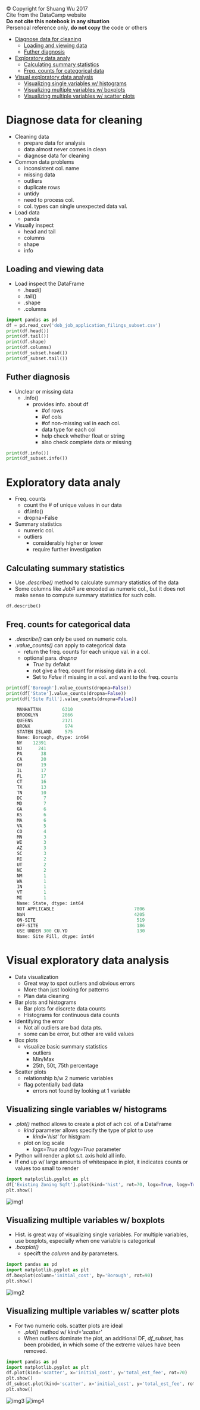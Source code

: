
&copy; Copyright for Shuang Wu 2017<br>
Cite from the DataCamp website<br>
**Do not cite this notebook in any situation**<br>
Persenoal reference only, **do not copy** the code or others

- [Diagnose data for cleaning](#diagnose-data-for-cleaning)
    - [Loading and viewing data](#loading-and-viewing-data)
    - [Futher diagnosis](#futher-diagnosis)
- [Exploratory data analy](#exploratory-data-analy)
    - [Calculating summary statistics](#calculating-summary-statistics)
    - [Freq. counts for categorical data](#freq-counts-for-categorical-data)
- [Visual exploratory data analysis](#visual-exploratory-data-analysis)
    - [Visualizing single variables w/ histograms](#visualizing-single-variables-w-histograms)
    - [Visualizing multiple variables w/ boxplots](#visualizing-multiple-variables-w-boxplots)
    - [Visualizing multiple variables w/ scatter plots](#visualizing-multiple-variables-w-scatter-plots)

# Diagnose data for cleaning

* Cleaning data
    * prepare data for analysis
    * data almost never comes in clean
    * diagnose data for cleaning
* Common data problems
    * inconsistent col. name
    * missing data
    * outliers
    * duplicate rows
    * untidy
    * need to process col.
    * col. types can single unexpected data val.
* Load data
    * panda
* Visually inspect
    * head and tail
    * columns
    * shape
    * info


## Loading and viewing data
* Load inspect the DataFrame
    * .head()
    * .tail()
    * .shape
    * .columns


```python
import pandas as pd
df = pd.read_csv('dob_job_application_filings_subset.csv')
print(df.head())
print(df.tail())
print(df.shape)
print(df.columns)
print(df_subset.head())
print(df_subset.tail())
```

## Futher diagnosis

* Unclear or missing data
    * .info()
        * provides info. about df
            * #of rows
            * #of cols
            * #of non-missing val in each col.
            * data type for each col
            * help check whether float or string
            * also check complete data or missing


```python
print(df.info())
print(df_subset.info())
```

# Exploratory data analy

* Freq. counts
    * count the # of unique values in our data
    * df.info()
    * dropna=False
* Summary statistics
    * numeric col.
    * outliers
        * considerably higher or lower
        * require further investigation
        
## Calculating summary statistics

* Use *.describe()* method to calculate summary statistics of the data
* Some columns like *Job#* are encoded as numeric col., but it does not make sense to compute summary statistics for such cols.
```python
df.describe()
```

## Freq. counts for categorical data

* *.describe()* can only be used on numeric cols. 
* *.value_counts()* can apply to categorical data
    * return the freq. counts for each unique val. in a col.
    * optional para. *dropna*
        * *True* by defalut
        * not give a freq. count for missing data in a col.
        * Set to *False* if missing in a col. and want to the freq. counts
```python {.input}
print(df['Borough'].value_counts(dropna=False))
print(df['State'].value_counts(dropna=False))
print(df['Site Fill'].value_counts(dropna=False))
```
```python {.output}
    MANHATTAN        6310
    BROOKLYN         2866
    QUEENS           2121
    BRONX             974
    STATEN ISLAND     575
    Name: Borough, dtype: int64
    NY    12391
    NJ      241
    PA       38
    CA       20
    OH       19
    IL       17
    FL       17
    CT       16
    TX       13
    TN       10
    DC        7
    MD        7
    GA        6
    KS        6
    MA        6
    VA        5
    CO        4
    MN        3
    WI        3
    AZ        3
    SC        3
    RI        2
    UT        2
    NC        2
    NM        1
    WA        1
    IN        1
    VT        1
    MI        1
    Name: State, dtype: int64
    NOT APPLICABLE                              7806
    NaN                                         4205
    ON-SITE                                      519
    OFF-SITE                                     186
    USE UNDER 300 CU.YD                          130
    Name: Site Fill, dtype: int64
```

# Visual exploratory data analysis

* Data visualization
    * Great way to spot outliers and obvious errors
    * More than just looking for patterns
    * Plan data cleaning 
* Bar plots and histograms
    * Bar plots for discrete data counts
    * Histograms for continuous data counts
* Identifying the error
    * Not all outliers are bad data pts.
    * some can be error, but other are valid values
* Box plots
    * visualize basic summary statistics
        * outliers
        * Min/Max
        * 25th, 50t, 75th percentage
* Scatter plots
    * relationship b/w 2 numeric variables
    * flag potentially bad data
        * errors not found by looking at 1 variable

## Visualizing single variables w/ histograms

* *.plot()* method allows to create a plot of ach col. of a DataFrame
    * *kind* parameter allows specify the type of plot to use
        * *kind='hist'* for histgram
    * plot on log scale
        * *logx=True* and *logy=True* parameter
* Python will render a plot s.t. axis hold all info.
* If end up w/ large amounts of whitespace in plot, it indicates counts or values too small to render
```python {.input}
import matplotlib.pyplot as plt
df['Existing Zoning Sqft'].plot(kind='hist', rot=70, logx=True, logy=True)
plt.show()
```
![img1](imgs/img1.svg)

## Visualizing multiple variables w/ boxplots

* Hist. is great way of visualizing single variables. For multiple variables, use boxplots, especially when one variable is categorical
* *.boxplot()*
    * specift the *column* and *by* parameters.
```python {.input} 
import pandas as pd
import matplotlib.pyplot as plt
df.boxplot(column='initial_cost', by='Borough', rot=90)
plt.show()
```
![img2](imgs/img2.svg)

## Visualizing multiple variables w/ scatter plots

* For two numeric cols. scatter plots are ideal
    * *.plot()* method w/ *kind='scatter'*
    * When outliers dominate the plot, an additional DF, *df_subset*, has been probided, in which some of the extreme values have been removed.
```python {.input}
import pandas as pd
import matplotlib.pyplot as plt
df.plot(kind='scatter', x='initial_cost', y='total_est_fee', rot=70)
plt.show()
df_subset.plot(kind='scatter', x='initial_cost', y='total_est_fee', rot=70)
plt.show()
```
![img3](imgs/img3.svg)
![img4](imgs/img4.svg)

